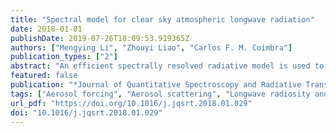 ```yaml
---
title: "Spectral model for clear sky atmospheric longwave radiation"
date: 2018-01-01
publishDate: 2019-07-26T18:09:53.919365Z
authors: ["Mengying Li", "Zhouyi Liao", "Carlos F. M. Coimbra"]
publication_types: ["2"]
abstract: "An efficient spectrally resolved radiative model is used to calculate surface downwelling longwave (DLW) radiation (0 ∼ 2500 cm−1) under clear sky (cloud free) conditions at the ground level. The wavenumber spectral resolution of the model is 0.01 cm−1 and the atmosphere is represented by 18 non-uniform plane-parallel layers with pressure in each layer determined on a pressure-based coordinate system. The model utilizes the most up-to-date (2016) HITRAN molecular spectral data for 7 atmospheric gases: H2O, CO2, O3, CH4, N2O, O2 and N2. The MT_CKD model is used to calculate water vapor and CO2 continuum absorption coefficients. Longwave absorption and scattering coefficients for aerosols are modeled using Mie theory. For the non-scattering atmosphere (aerosol free), the surface DLW agrees within 2.91% with mean values from the InterComparison of Radiation Codes in Climate Models (ICRCCM) program, with spectral deviations below 0.035 W cm m−2. For a scattering atmosphere with typical aerosol loading, the DLW calculated by the proposed model agrees within 3.08% relative error when compared to measured values at 7 climatologically diverse SURFRAD stations. This relative error is smaller than a calibrated parametric model regressed from data for those same 7 stations, and within the uncertainty (+/− 5 W m−2) of pyrgeometers commonly used for meteorological and climatological applications. The DLW increases by 1.86 ∼ 6.57 W m−2 when compared with aerosol-free conditions, and this increment decreases with increased water vapor content due to overlap with water vapor bands. As expected, the water vapor content at the layers closest to the surface contributes the most to the surface DLW, especially in the spectral region 0 ∼ 700 cm−1. Additional water vapor content (mostly from the lowest 1 km of the atmosphere) contributes to the spectral range of 400 ∼ 650 cm−1. Low altitude aerosols (∼ 3.46 km or less) contribute to the surface value of DLW mostly in the spectral range 750 ∼ 1400 cm−1."
featured: false
publication: "*Journal of Quantitative Spectroscopy and Radiative Transfer*"
tags: ["Aerosol forcing", "Aerosol scattering", "Longwave radiosity and irradiance", "Multi-layer spectral model", "Water vapor warming effect"]
url_pdf: "https://doi.org/10.1016/j.jqsrt.2018.01.029"
doi: "10.1016/j.jqsrt.2018.01.029"
---
```


